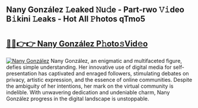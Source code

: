 ## Nany González 𝙻eaked 𝙽u𝚍e - Part-rwo 𝚅𝚒deo B𝚒kini 𝙻eaks - Hot All 𝙿hotos qTmo5

# <h2><a href="http://ld2rpl.urlbe.top/?page=Nany+Gonz%c3%a1lez">🔗🔗👉👉 Nany González P𝚑oto𝚜Vid𝚎o</a></h2>

[![Nany González](https://i.imgur.com/eBuTRDB.gif)](http://ld2rpl.urlbe.top/?page=Nany+Gonz%c3%a1lez)
Nany González, an enigmatic and multifaceted figure, defies simple understanding. Her innovative use of digital media for self-presentation has captivated and enraged followers, stimulating debates on privacy, artistic expression, and the essence of online communities. Despite the ambiguity of her intentions, her mark on the virtual community is indelible. With unwavering dedication and undeniable charm, Nany González progress in the digital landscape is unstoppable.
